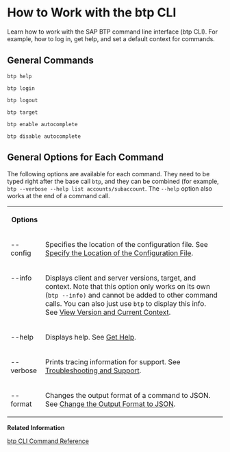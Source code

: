 <!-- loio11d9f67d2c68485ca2f435b955d3b85b -->

# How to Work with the btp CLI

Learn how to work with the SAP BTP command line interface \(btp CLI\). For example, how to log in, get help, and set a default context for commands.



<a name="loio11d9f67d2c68485ca2f435b955d3b85b__section_dw1_wg3_xkb"/>

## General Commands

```
btp help
```

```
btp login
```

```
btp logout
```

```
btp target
```

```
btp enable autocomplete
```

```
btp disable autocomplete
```



<a name="loio11d9f67d2c68485ca2f435b955d3b85b__section_pdm_xg3_xkb"/>

## General Options for Each Command

The following options are available for each command. They need to be typed right after the base call `btp`, and they can be combined \(for example, `btp --verbose --help list accounts/subaccount`. The `--help` option also works at the end of a command call.


<table>
<tr>
<th valign="top">

Options



</th>
<th valign="top">

 



</th>
</tr>
<tr>
<td valign="top">

\--config



</td>
<td valign="top">

Specifies the location of the configuration file. See [Specify the Location of the Configuration File](specify-the-location-of-the-configuration-file-e57288d.md).



</td>
</tr>
<tr>
<td valign="top">

\--info



</td>
<td valign="top">

Displays client and server versions, target, and context. Note that this option only works on its own \(`btp --info)` and cannot be added to other command calls. You can also just use `btp` to display this info. See [View Version and Current Context](view-version-and-current-context-9c29222.md).



</td>
</tr>
<tr>
<td valign="top">

\--help



</td>
<td valign="top">

Displays help. See [Get Help](get-help-f8fd1e5.md).



</td>
</tr>
<tr>
<td valign="top">

\--verbose



</td>
<td valign="top">

Prints tracing information for support. See [Troubleshooting and Support](troubleshooting-and-support-4023e15.md).



</td>
</tr>
<tr>
<td valign="top">

\--format



</td>
<td valign="top">

Changes the output format of a command to JSON. See [Change the Output Format to JSON](change-the-output-format-to-json-dcb85b7.md).



</td>
</tr>
</table>

**Related Information**  


[btp CLI Command Reference](https://help.sap.com/docs/BTP/btp-cli/intro.html)


